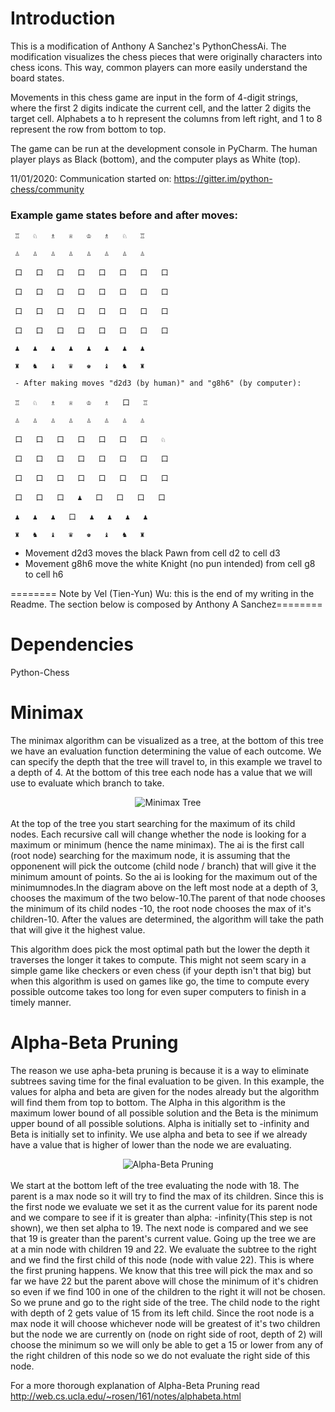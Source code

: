 # Introduction

This is a modification of Anthony A Sanchez's PythonChessAi. The modification visualizes the chess pieces that were originally characters into chess icons. This way, common players can more easily understand the board states.

Movements in this chess game are input in the form of 4-digit strings, where the first 2 digits indicate the current cell, and the latter 2 digits the target cell. Alphabets a to h represent the columns from left right, and 1 to 8 represent the row from bottom to top.

The game can be run at the development console in PyCharm. The human player plays as Black (bottom), and the computer plays as White (top).

11/01/2020:
Communication started on:
https://gitter.im/python-chess/community

### Example game states before and after moves:
```
 ♖   ♘   ♗   ♕   ♔   ♗   ♘   ♖ 
 
 ♙   ♙   ♙   ♙   ♙   ♙   ♙   ♙ 
 
 口   口   口   口   口   口   口   口 
 
 口   口   口   口   口   口   口   口 
 
 口   口   口   口   口   口   口   口 
 
 口   口   口   口   口   口   口   口 
 
 ♟   ♟   ♟   ♟   ♟   ♟   ♟   ♟ 
 
 ♜   ♞   ♝   ♛   ♚   ♝   ♞   ♜ 
 
 - After making moves "d2d3 (by human)" and "g8h6" (by computer):
	
 ♖   ♘   ♗   ♕   ♔   ♗   口   ♖ 
 
 ♙   ♙   ♙   ♙   ♙   ♙   ♙   ♙ 
 
 口   口   口   口   口   口   口   ♘ 
 
 口   口   口   口   口   口   口   口 
 
 口   口   口   口   口   口   口   口 
 
 口   口   口   ♟   口   口   口   口 
 
 ♟   ♟   ♟   口   ♟   ♟   ♟   ♟ 
 
 ♜   ♞   ♝   ♛   ♚   ♝   ♞   ♜ 
```
- Movement d2d3 moves the black Pawn from cell d2 to cell d3
- Movement g8h6 move the white Knight (no pun intended) from cell g8 to cell h6


======== Note by Vel (Tien-Yun) Wu: this is the end of my writing in the Readme. The section below is composed by Anthony A Sanchez========


# Dependencies
Python-Chess

# Minimax
The minimax algorithm can be visualized as a tree, at the bottom of this tree we have an evaluation function determining the value of each outcome. We can specify the depth that the tree will travel to, in this example we travel to a depth of 4.
At the bottom of this tree each node has a value that we will use to evaluate which branch to take. 
<div align="center">
  <img alt="Minimax Tree" src="doc/Minimax.png"><br><br>
</div>
At the top of the tree you start searching for the maximum of its child nodes. Each recursive call will change whether the node is looking for a maximum or minimum (hence the name minimax). The ai is the first call (root node) searching for the maximum node, it is assuming that the opponenent will 
pick the outcome (child node / branch) that will give it the minimum amount of points. So the ai is looking for the maximum out of the
minimumnodes.In the diagram above on the left most node at a depth of 3, chooses the maximum of the two below-10.The parent of that node chooses the minimum of its child nodes -10, the root node chooses the max of it's children-10. After the values are determined, the algorithm will take the path that will give it the highest value.

This algorithm does pick the most optimal path but the lower the depth it traverses the longer it takes to compute. This might not seem scary in a simple game like checkers or even chess (if your depth isn't that big) but when this algorithm is used on games like go, the time to compute every possible outcome takes too long for even super computers to finish in a timely manner.

# Alpha-Beta Pruning
The reason we use apha-beta pruning is because it is a way to eliminate subtrees saving time for the final evaluation to be given.
In this example, the values for alpha and beta are given for the nodes already but the algorithm will find them from top to bottom.
The Alpha in this algorithm is the maximum lower bound of all possible solution and the Beta is the minimum upper bound of all possible solutions. Alpha is initially set to -infinity and Beta is initially set to infinity. We use alpha and beta to see if we already have a
value that is higher of lower than the node we are evaluating.
<div align="center">
  <img alt="Alpha-Beta Pruning" src="doc/AlphaBetaPruning.png"><br><br>
</div>
We start at the bottom left of the tree evaluating the node with 18. The parent is a max node so it will try to find the max of its children. Since this is the first node we evaluate we set it as the current value for its parent node and we compare to see if it is greater than alpha: -infinity(This step is not shown), we then set alpha to 19. The next node is compared and we see that 19 is greater than the parent's current value. Going up the tree we are at a min node with children 19 and 22. We evaluate the subtree to the right and we find the first child of this node (node with value 22). This is where the first pruning happens. We know that this tree will pick the max and so far we have 22 but the parent above will chose the minimum of it's chidren so even if we find 100 in one of the children to the right it will not be chosen. So we prune and go to the right side of the tree. The child node to the right with depth of 2 gets value of 15 from its left child. Since the root node is a max node it will choose whichever node will be greatest of it's two children  but the node we are currently on (node on right side of root, depth of 2) will choose the minimum so we will only be able to get a 15 or lower from any of the right children of this node so we do not evaluate the right side of this node.

For a more thorough explanation of Alpha-Beta Pruning read http://web.cs.ucla.edu/~rosen/161/notes/alphabeta.html
